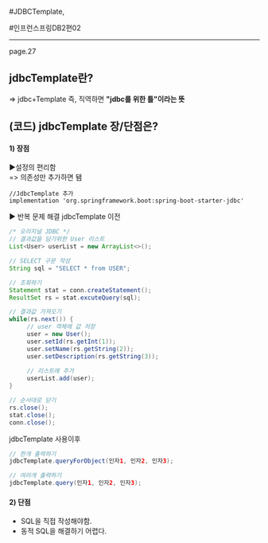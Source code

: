 #JDBCTemplate,

#인프런스프링DB2편02

----
page.27
##  jdbcTemplate란?
=> jdbc+Template 즉, 직역하면 **"jdbc를 위한 틀"이라는 뜻**

## (코드) jdbcTemplate 장/단점은?
#### 1) 장점
▶설정의 편리함  
=> 의존성만 추가하면 됌
```
//JdbcTemplate 추가 
implementation 'org.springframework.boot:spring-boot-starter-jdbc'
```


▶ 반복 문제 해결
jdbcTemplate 이전
```java
/* 오리지널 JDBC */
// 결과값을 담기위한 User 리스트
List<User> userList = new ArrayList<>();

// SELECT 구문 작성
String sql = "SELECT * from USER";

// 조회하기
Statement stat = conn.createStatement();
ResultSet rs = stat.excuteQuery(sql);

// 결과값 가져오기
while(rs.next()) {
     // user 객체에 값 저장
     user = new User();
     user.setId(rs.getInt(1));
     user.setName(rs.getString(2));
     user.setDescription(rs.getString(3));
     
     // 리스트에 추가
     userList.add(user);
}

// 순서대로 닫기
rs.close();
stat.close();
conn.close();
```

jdbcTemplate 사용이후
```java
// 한개 출력하기
jdbcTemplate.queryForObject(인자1, 인자2, 인자3);

// 여러개 출력하기
jdbcTemplate.query(인자1, 인자2, 인자3);
```

#### 2) 단점
- SQL을 직접 작성해야함.
- 동적 SQL을 해결하기 어렵다.
